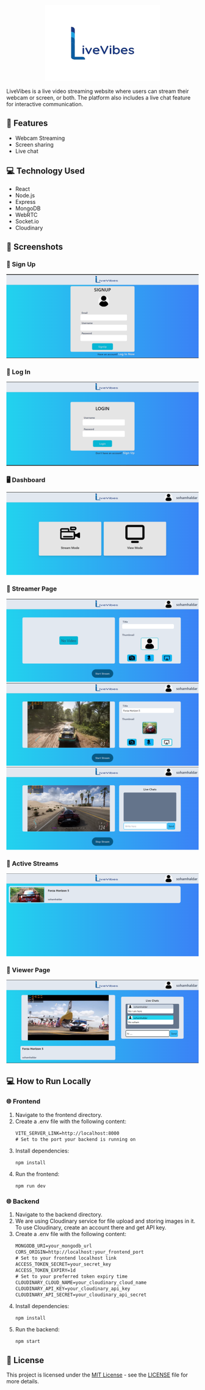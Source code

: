 <center><img src="./Frontend/src/assets/Logo.png" alt="Your Icon" width="300" height="200"> </center>



LiveVibes is a live video streaming website where users can stream their webcam or screen, or both. The platform also includes a live chat feature for interactive communication.

## 🌟 Features
- Webcam Streaming
- Screen sharing
- Live chat

## 💻 Technology Used
- React
- Node.js
- Express
- MongoDB
- WebRTC
- Socket.io
- Cloudinary

## 📸 Screenshots

### 📝 Sign Up
![Sign Up](signup.png)

### 🔐 Log In
![Log In](Screenshot%202024-02-01%20224551.png)

### 🖥️ Dashboard
![Dashboard](Screenshot%202024-02-01%20224739.png)

### 🎥 Streamer Page
![Before Stream Start](Screenshot%202024-02-01%20224802.png)
![Stream Start](Screenshot%202024-02-01%20230058.png)
![Ongoing Stream](Screenshot%202024-02-01%20230307.png)

### 🚀 Active Streams
![Active Streams](Screenshot%202024-02-01%20230442.png)

### 👀 Viewer Page
![Viewer Page](Screenshot%202024-02-01%20230642.png)

## 💻 How to Run Locally

### 🌐 Frontend
1. Navigate to the frontend directory.
2. Create a .env file with the following content:
    ```
    VITE_SERVER_LINK=http://localhost:8000  
    # Set to the port your backend is running on
    ```
3. Install dependencies:
    ```
    npm install
    ```
4. Run the frontend:
    ```
    npm run dev
    ```

### 🌐 Backend
1. Navigate to the backend directory.
2. We are using Cloudinary service for file upload and storing images in it. To use Cloudinary, create an account there and get API key.
3. Create a .env file with the following content:
    ```
    MONGODB_URI=your_mongodb_url
    CORS_ORIGIN=http://localhost:your_frontend_port 
    # Set to your frontend localhost link
    ACCESS_TOKEN_SECRET=your_secret_key
    ACCESS_TOKEN_EXPIRY=1d 
    # Set to your preferred token expiry time
    CLOUDINARY_CLOUD_NAME=your_cloudinary_cloud_name
    CLOUDINARY_API_KEY=your_cloudinary_api_key
    CLOUDINARY_API_SECRET=your_cloudinary_api_secret
    ```
4. Install dependencies:
    ```
    npm install
    ```
5. Run the backend:
    ```
    npm start
    ```

## 📄 License
This project is licensed under the [MIT License](https://choosealicense.com/licenses/mit/) - see the [LICENSE](https://github.com/sohamhaldar/LiveVibes/blob/main/LICENSE) file for more details.
